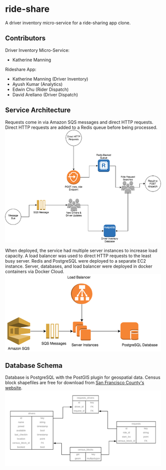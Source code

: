 # ride-share

A driver inventory micro-service for a ride-sharing app clone.

## Contributors ##

Driver Inventory Micro-Service:
  - Katherine Manning

Rideshare App:
  - Katherine Manning (Driver Inventory)
  - Ayush Kumar (Analytics)
  - Edwin Chu (Rider Dispatch)
  - David Arellano (Driver Dispatch)

## Service Architecture ##

Requests come in via Amazon SQS messages and direct HTTP requests. Direct HTTP requests are added to a Redis queue before being processed.
![screenshot](./images/micro-service-diagram.png)

When deployed, the service had multiple server instances to increase load capacity. A load balancer was used to direct HTTP requests to the least busy server. Redis and PostgreSQL were deployed to a separate EC2 instance. Server, databases, and load balancer were deployed in docker containers via Docker Cloud.
![screenshot](./images/micro-service-scaling-structure.png)

## Database Schema ##

Database is PostgreSQL with the PostGIS plugin for geospatial data. Census block shapefiles are free for download from [San Francisco County's website](https://data.sfgov.org/Geographic-Locations-and-Boundaries/Census-2010-Tracts-for-San-Francisco/rarb-5ahf/data).
![screenshot](./images/inventory-db-schema.png)
